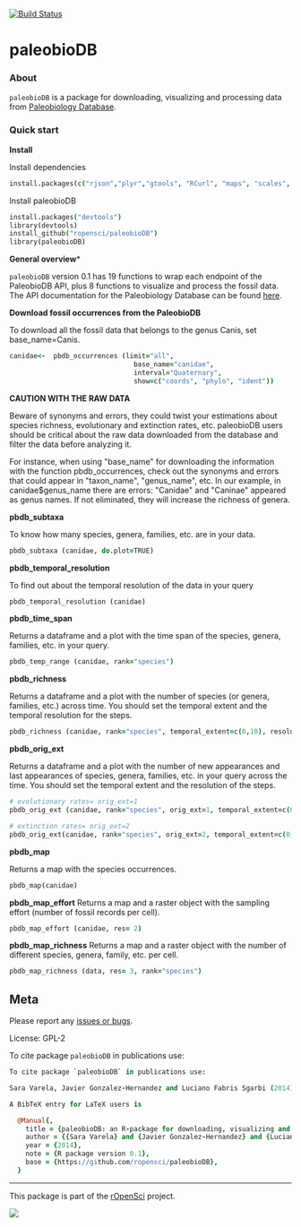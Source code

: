 [![Build Status](https://travis-ci.org/ropensci/paleobioDB.svg)](https://travis-ci.org/ropensci/paleobioDB)

paleobioDB
=======

### About

`paleobioDB` is a package for downloading, visualizing and processing data from [Paleobiology Database](http://paleobiodb.org/).


### Quick start

**Install**

Install dependencies


```coffee
install.packages(c("rjson","plyr","gtools", "RCurl", "maps", "scales", "raster"))
```

Install paleobioDB

```coffee
install.packages("devtools")
library(devtools)
install_github("ropensci/paleobioDB")
library(paleobioDB)
```

**General overview***

`paleobioDB` version 0.1 has 19 functions to wrap each endpoint of the PaleobioDB API, plus 8 functions to visualize and process the fossil data. The API documentation for the Paleobiology Database can be found [here](http://paleobiodb.org/data1.1/).

**Download fossil occurrences from the PaleobioDB** 

To download all the fossil data that belongs to the genus Canis, set base_name=Canis.  

```coffee
canidae<-  pbdb_occurrences (limit="all",
                               base_name="canidae", 
                               interval="Quaternary",             
                               show=c("coords", "phylo", "ident"))
```

**CAUTION WITH THE RAW DATA**

Beware of synonyms and errors, they could twist your estimations about species richness, evolutionary and extinction rates, etc. paleobioDB users should be critical about the raw data downloaded from the database and filter the data before analyzing it.

For instance, when using "base_name" for downloading the information with the function pbdb_occurrences, check out the synonyms and errors that could appear in "taxon_name", "genus_name", etc. In our example, in canidae$genus_name there are errors: "Canidae" and "Caninae" appeared as genus names. If not eliminated, they will increase the richness of genera. 


**pbdb_subtaxa**

To know how many species, genera, families, etc. are in your data.
  
```coffee
pbdb_subtaxa (canidae, do.plot=TRUE)         

```
**pbdb_temporal_resolution**

To find out about the temporal resolution of the data in your query

```coffee
pbdb_temporal_resolution (canidae)
```   

**pbdb_time_span**

Returns a dataframe and a plot with the time span of the species, genera, families, etc. in your query.

```coffee
pbdb_temp_range (canidae, rank="species")
``` 

**pbdb_richness**

Returns a dataframe and a plot with the number of species (or genera, families, etc.) across time. You should set the temporal extent and the temporal resolution for the steps.

```coffee
pbdb_richness (canidae, rank="species", temporal_extent=c(0,10), resolution=1)
``` 

**pbdb_orig_ext**

Returns a dataframe and a plot with the number of new appearances and last appearances of species, genera, families, etc. in your query across the time. You should set the temporal extent and the resolution of the steps. 

```coffee
# evolutionary rates= orig_ext=1
pbdb_orig_ext (canidae, rank="species", orig_ext=1, temporal_extent=c(0,10), resolution=1)

# extinction rates= orig_ext=2
pbdb_orig_ext(canidae, rank="species", orig_ext=2, temporal_extent=c(0,10), resolution=1)

``` 

**pbdb_map**

Returns a map with the species occurrences.

```coffee
pbdb_map(canidae)
``` 
**pbdb_map_effort**
Returns a map and a raster object with the sampling effort (number of fossil records per cell).

```coffee
pbdb_map_effort (canidae, res= 2)
``` 
**pbdb_map_richness**
Returns a map and a raster object with the number of different species, genera, family, etc. per cell.

```coffee
pbdb_map_richness (data, res= 3, rank="species")
``` 

## Meta

Please report any [issues or bugs](https://github.com/ropensci/pbdb/issues).

License: GPL-2

To cite package `paleobioDB` in publications use:

```coffee
To cite package `paleobioDB` in publications use:

Sara Varela, Javier Gonzalez-Hernandez and Luciano Fabris Sgarbi (2014). paleobioDB: an R-package for downloading, visualizing and processing data from the Paleobiology Database. R package version 0.1. https://github.com/ropensci/paleobioDB

A BibTeX entry for LaTeX users is

  @Manual{,
    title = {paleobioDB: an R-package for downloading, visualizing and processing data from the Paleobiology Database},
    author = {{Sara Varela} and {Javier Gonzalez-Hernandez} and {Luciano Fabris Sgarbi}},
    year = {2014},
    note = {R package version 0.1},
    base = {https://github.com/ropensci/paleobioDB},
  }
```

---

This package is part of the [rOpenSci](http://ropensci.org/packages) project.

[![](http://ropensci.org/public_images/github_footer.png)](http://ropensci.org)
